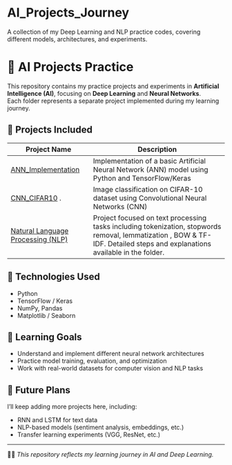 # AI_Projects_Journey
A collection of my Deep Learning and NLP practice codes, covering different models, architectures, and experiments.
# 🧠 AI Projects Practice

This repository contains my practice projects and experiments in **Artificial Intelligence (AI)**, focusing on **Deep Learning** and **Neural Networks**.  
Each folder represents a separate project implemented during my learning journey.

## 📂 Projects Included

| Project Name | Description |
|---------------|-------------|
| [ANN_Implementation](./01_ANN_Practical_Implementation.ipynb)  | Implementation of a basic Artificial Neural Network (ANN) model using Python and TensorFlow/Keras |
| [CNN_CIFAR10](./02_CNN_CIFAR10_Dataset.ipynb) . | Image classification on CIFAR-10 dataset using Convolutional Neural Networks (CNN) |
| [Natural Language Processing (NLP)](./03_NLP.ipynb) |  Project focused on text processing tasks including tokenization, stopwords removal, lemmatization , BOW & TF-IDF. Detailed steps and explanations available in the folder.

## 🚀 Technologies Used
- Python  
- TensorFlow / Keras  
- NumPy, Pandas  
- Matplotlib / Seaborn  

## 🎯 Learning Goals
- Understand and implement different neural network architectures  
- Practice model training, evaluation, and optimization  
- Work with real-world datasets for computer vision and NLP tasks  

## 🔮 Future Plans
I’ll keep adding more projects here, including:
- RNN and LSTM for text data  
- NLP-based models (sentiment analysis, embeddings, etc.)  
- Transfer learning experiments (VGG, ResNet, etc.)

---

👩‍💻 *This repository reflects my learning journey in AI and Deep Learning.*

